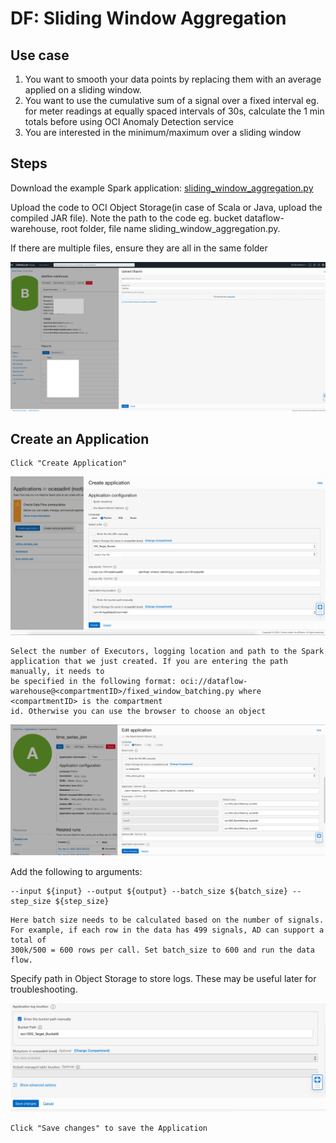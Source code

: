 # DF: Sliding Window Aggregation

## Use case


1. You want to smooth your data points by replacing them with an average applied on a sliding window.
2. You want to use the cumulative sum of a signal over a fixed interval eg. for meter readings at equally spaced intervals of 30s, calculate the 1 min
totals before using OCI Anomaly Detection service
3. You are interested in the minimum/maximum over a sliding window

## Steps

Download the example Spark application: [sliding_window_aggregation.py](./example_code/sliding_window_aggregation.py)

Upload the code to OCI Object Storage(in case of Scala or Java, upload the compiled JAR file). Note the path to the code eg. bucket dataflow-
warehouse, root folder, file name sliding_window_aggregation.py.


If there are multiple files, ensure they are all in the same folder

![image info](./utils/upload_object.png)
## Create an Application


```
Click "Create Application"
```

![image info](./utils/SWA2.png)

```
Select the number of Executors, logging location and path to the Spark application that we just created. If you are entering the path manually, it needs to
be specified in the following format: oci://dataflow-warehouse@<compartmentID>/fixed_window_batching.py where <compartmentID> is the compartment
id. Otherwise you can use the browser to choose an object
```
![image info](./utils/SWA3.png)

Add the following to arguments:

```
--input ${input} --output ${output} --batch_size ${batch_size} --step_size ${step_size}
```
```
Here batch size needs to be calculated based on the number of signals. For example, if each row in the data has 499 signals, AD can support a total of
300k/500 = 600 rows per call. Set batch_size to 600 and run the data flow.
```

Specify path in Object Storage to store logs. These may be useful later for troubleshooting.

![image info](./utils/SWA4.png)


```
Click "Save changes" to save the Application
```

